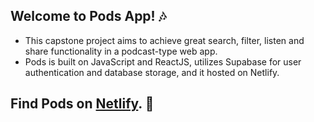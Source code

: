 ## Welcome to Pods App! 🎶

- This capstone project aims to achieve great search, filter, listen and share functionality in a podcast-type web app.
- Pods is built on JavaScript and ReactJS, utilizes Supabase for user authentication and database storage, and it hosted on Netlify.

## Find Pods on [Netlify](podsapp.netlify.app). 🔮



